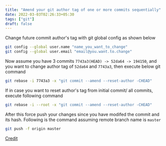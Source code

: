 ```yaml
---
title: "Amend your git author tag of one or more commits sequentially"
date: 2022-03-03T02:26:33+05:30
tags: ["git"]
draft: false
---
```


Change future commit author's tag with git global config as shown below

```bash
git config --global user.name "name_you_want_to_change"
git config --global user.email "email@you.want.to.change"
```

Now assume you have 3 commits `7743a3(HEAD) -> 52da64 -> 194150`, and you want to change author tag of `52da64` and `7743a3`, then execute below git command


```bash
git rebase -i 7743a3 -x "git commit --amend --reset-author -CHEAD"
```

If in case you want to reset author's tag from initial commit/ all commits, execute following command

```bash
git rebase -i --root -x "git commit --amend --reset-author -CHEAD"
```

After this force push your changes since you have modifed the commit and its hash. Following is the command assuming remote branch name is `master`

```bash
git push -f origin master
```

[Credit](https://www.deployhq.com/git/faqs/update-author-committer-multiple-git-commits)